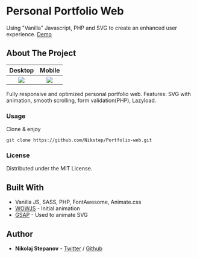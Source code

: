 # Personal Portfolio Web

Using "Vanilla" Javascript, PHP and SVG to create an enhanced user experience.
[Demo](https://www.nikstep.cz/)

## About The Project

|                        Desktop                        |                       Mobile                        |
| :---------------------------------------------------: | :-------------------------------------------------: |
| ![](https://www.nikstep.cz/Apps/Pics/Desktop/Nik.jpg) | ![](https://www.nikstep.cz/Apps/Pics/Mobile/NS.jpg) |

Fully responsive and optimized personal portfolio web. Features: SVG with animation, smooth scrolling, form validation(PHP), Lazyload.

### Usage

Clone & enjoy

```
git clone https://github.com/Nikstep/Portfolio-web.git
```

### License

Distributed under the MIT License.

## Built With

- Vanilla JS, SASS, PHP, FontAwesome, Animate.css
- [WOWJS](https://wowjs.uk/) - Initial animation
- [GSAP](https://greensock.com/) - Used to animate SVG

## Author

- **Nikolaj Stepanov** - [Twitter](https://twitter.com/NikStepW) / [Github](https://github.com/Nikstep/)
